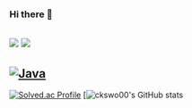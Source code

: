 ### Hi there 👋

<!--
**ckswo00/ckswo00** is a ✨ _special_ ✨ repository because its `README.md` (this file) appears on your GitHub profile.

Here are some ideas to get you started:

- 🔭 I’m currently working on ...
- 🌱 I’m currently learning ...
- 👯 I’m looking to collaborate on ...
- 🤔 I’m looking for help with ...
- 💬 Ask me about ...
- 📫 How to reach me: ...
- 😄 Pronouns: ...
- ⚡ Fun fact: ...
-->
<img src="https://img.shields.io/badge/Java-007396?style=plastic-square&logo=java&logoColor=white"/> <img src="https://img.shields.io/badge/spring-007396?style=plastic-square&logo=spring&logoColor=green"/>
----
[![Java](https://img.shields.io/badge/Java-F7DF1E?style=for-the-badge&logo=java&logoColor=black)](https://developer.mozilla.org/en-US/docs/Web/Java)
----
[![Solved.ac Profile](http://mazassumnida.wtf/api/generate_badge?boj=lcj0519)](https://solved.ac/lcj0519)
[![ ckswo00's GitHub stats](https://github-readme-stats.vercel.app/api?username=ckswo00&show_icons=true&theme=radical)
